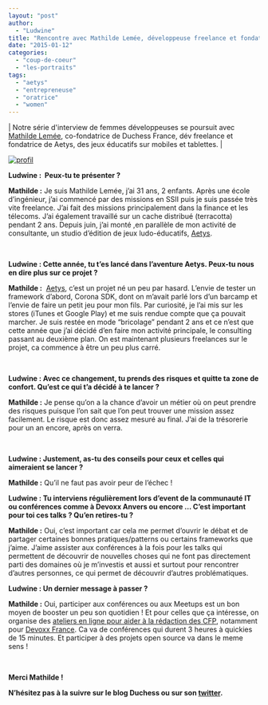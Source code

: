 ```yaml
---
layout: "post"
author: 
  - "Ludwine"
title: "Rencontre avec Mathilde Lemée, développeuse freelance et fondatrice de Aetys"
date: "2015-01-12"
categories: 
  - "coup-de-coeur"
  - "les-portraits"
tags: 
  - "aetys"
  - "entrepreneuse"
  - "oratrice"
  - "women"
---
```


| Notre série d'interview de femmes développeuses se poursuit avec [Mathilde Lemée](https://twitter.com/MathildeLemee), co-fondatrice de Duchess France, dév freelance et fondatrice de Aetys, des jeux éducatifs sur mobiles et tablettes. |

[![profil](/assets/2015/01/2015-01-12-rencontre-avec-mathilde-lemee-developpeuse-freelance-et-fondatrice-de-aetys/profil.png)](http://www.duchess-france.org/wp-content/uploads/2013/12/profil.png)

**Ludwine :  Peux-tu te présenter ?**

**Mathilde :** Je suis Mathilde Lemée, j’ai 31 ans, 2 enfants. Après une école d’ingénieur, j’ai commencé par des missions en SSII puis je suis passée très vite freelance. J’ai fait des missions principalement dans la finance et les télecoms. J’ai également travaillé sur un cache distribué (terracotta) pendant 2 ans. Depuis juin, j’ai monté ,en parallèle de mon activité de consultante, un studio d’édition de jeux ludo-éducatifs, [Aetys](http://www.aetys.fr/#/index).

 

**Ludwine : Cette année, tu t’es lancé dans l’aventure Aetys. Peux-tu nous en dire plus sur ce projet ?**

**Mathilde :**  [Aetys](http://www.aetys.fr/#/index), c’est un projet né un peu par hasard. L’envie de tester un framework d’abord, Corona SDK, dont on m’avait parlé lors d’un barcamp et l’envie de faire un petit jeu pour mon fils. Par curiosité, je l’ai mis sur les stores (iTunes et Google Play) et me suis rendue compte que ça pouvait marcher. Je suis restée en mode “bricolage” pendant 2 ans et ce n’est que cette année que j’ai décidé d’en faire mon activité principale, le consulting passant au deuxième plan. On est maintenant plusieurs freelances sur le projet, ca commence à être un peu plus carré.

 

**Ludwine : Avec ce changement, tu prends des risques et quitte ta zone de confort. Qu’est ce qui t’a décidé à te lancer ?**

**Mathilde :** Je pense qu’on a la chance d’avoir un métier où on peut prendre des risques puisque l’on sait que l’on peut trouver une mission assez facilement. Le risque est donc assez mesuré au final. J’ai de la trésorerie pour un an encore, après on verra.

 

**Ludwine : Justement, as-tu des conseils pour ceux et celles qui aimeraient se lancer ?**

**Mathilde :** Qu’il ne faut pas avoir peur de l’échec !

**Ludwine : Tu interviens régulièrement lors d’event de la communauté IT ou conférences comme à Devoxx Anvers ou encore … C’est important pour toi ces talks ? Qu’en retires-tu ?**

**Mathilde :** Oui, c’est important car cela me permet d’ouvrir le débat et de partager certaines bonnes pratiques/patterns ou certains frameworks que j’aime. J’aime assister aux conférences à la fois pour les talks qui permettent de découvrir de nouvelles choses qui ne font pas directement parti des domaines où je m’investis et aussi et surtout pour rencontrer d’autres personnes, ce qui permet de découvrir d’autres problématiques.

 **Ludwine : Un dernier message à passer ?**

 **Mathilde :** Oui, participer aux conférences ou aux Meetups est un bon moyen de booster un peu son quotidien ! Et pour celles que ça intéresse, on organise des [ateliers en ligne pour aider à la rédaction des CFP](http://www.duchess-france.org/atelier-de-preparation-pour-les-call-for-papers/), notamment pour [Devoxx France](http://www.devoxx.fr/2014/04/devoxx-france-2015-sera-au-palais-des-congres/). Ca va de conférences qui durent 3 heures à quickies de 15 minutes. Et participer à des projets open source va dans le meme sens !

 

**Merci Mathilde !**

**N’hésitez pas à la suivre sur le blog Duchess ou sur son [twitter](https://twitter.com/MathildeLemee "twitter").**
